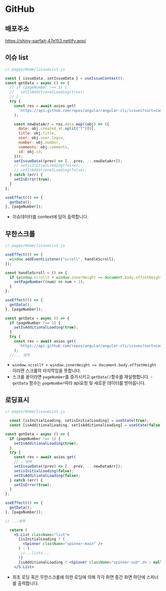 # GitHub

## 배포주소

https://shiny-parfait-47e153.netlify.app/

## 이슈 list

```jsx
// pages/Home/lissueList.js

const { issueData, setIssueData } = useIssueContext();
const getData = async () => {
  // if (pageNumber !== 1) {
  //   setIsAdditionalLoading(true);
  // }
  try {
    const res = await axios.get(
      `https://api.github.com/repos/angular/angular-cli/issues?sort=comments&per_page=8&page=${pageNumber}`
    );

    const newDataArr = res.data.map((obj) => ({
      date: obj.created_at.split("T")[0],
      title: obj.title,
      user: obj.user.login,
      number: obj.number,
      comments: obj.comments,
      id: obj.id,
    }));
    setIssueData((prev) => [...prev, ...newDataArr]);
    // setisInitialLoading(false);
    // setIsAdditionalLoading(false);
  } catch (err) {
    setIsError(true);
  }
};

useEffect(() => {
  getData();
}, [pageNumber]);
```

- 이슈데이터를 context에 담아 출력합니다.

## 무한스크롤

```jsx
// pages/Home/lissueList.js

useEffect(() => {
  window.addEventListener("scroll", handleScroll);
});

const handleScroll = () => {
  if (window.scrollY + window.innerHeight >= document.body.offsetHeight) {
    setPageNumber((num) => num + 1);
  }
};

useEffect(() => {
  getData();
}, [pageNumber]);

const getData = async () => {
  if (pageNumber !== 1) {
    setIsAdditionalLoading(true);
  }
  try {
    const res = await axios.get(
      `https://api.github.com/repos/angular/angular-cli/issues?sort=comments&per_page=8&page=${pageNumber}`
    );
  //... 생략

```

- `window.scrollY + window.innerHeight >= document.body.offsetHeight` 이라면 스크롤의 마지막임을 뜻합니다.
- 스크롤 끝이라면 `pageNumber`를 증가시키고 `getData()`함수를 재실행합니다. -`getData` 함수는 `pageNumber`따라 api요청 및 새로운 데이터를 받아옵니다.

## 로딩표시

```jsx
// pages/Home/lissueList.js

  const [isInitialLoading, setisInitialLoading] = useState(true);
  const [isAdditionalLoading, setIsAdditionalLoading] = useState(false);

const getData = async () => {
  if (pageNumber !== 1) {
    setIsAdditionalLoading(true);
  }
  try {
    const res = await axios.get(
    //.. 생략
    setIssueData((prev) => [...prev, ...newDataArr]);
    setisInitialLoading(false);
    setIsAdditionalLoading(false);
  } catch (err) {
    setIsError(true);
  }
};

useEffect(() => {
  getData();
}, [pageNumber]);

// ...생략

  return (
    <S.List className="list">
      {isInitialLoading ? (
        <Spinner className="spinner-main" />
      ) : (
       //...lists...
      )}
      {isAdditionalLoading ? <Spinner className="spinner-sub" /> : null}
    </S.List>
```

- 최초 로딩 혹은 무한스크롤에 의한 로딩에 의해 각각
  화면 중간 화면 하단에 스피너를 출력합니다.
